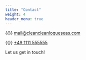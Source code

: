 ```yaml
---
title: "Contact"
weight: 4
header_menu: true
---
```


{{<icon class="fa fa-envelope">}}&nbsp;[mail@cleancleanloqueseas.com](mailto:your-email@your-domain.com)

{{<icon class="fa fa-phone">}}&nbsp;[+49 1111 555555](tel:+491111555555)

Let us get in touch!
